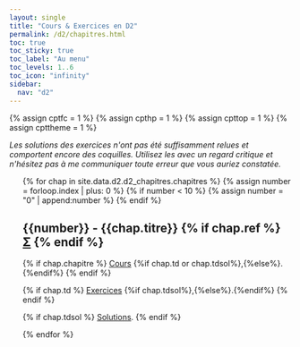 ```yaml
---
layout: single
title: "Cours & Exercices en D2"
permalink: /d2/chapitres.html
toc: true
toc_sticky: true
toc_label: "Au menu"
toc_levels: 1..6
toc_icon: "infinity"
sidebar:
  nav: "d2"
---
```


{% assign cptfc = 1 %}
{% assign cpthp = 1 %}
{% assign cpttop = 1 %}
{% assign cpttheme = 1 %}

<i>
Les solutions des exercices n'ont pas été suffisamment relues et comportent encore des coquilles. Utilisez les avec un regard critique et n'hésitez pas à me communiquer toute erreur que vous auriez constatée.
</i>

<ul start="0" style="list-style-type:none">
{% for chap in site.data.d2.d2_chapitres.chapitres %}
{% assign number = forloop.index | plus: 0 %}
{% if number < 10 %}
{% assign number = "0" | append:number %}
{% endif %}
<li>
<h2 class="mycss" id="chap_{{number}}">{{number}} - {{chap.titre}}
{% if chap.ref %}
<a href="./ref/{{chap.ref}}" class="ref">&Sigma;</a>
{% endif %}</h2>
{% if chap.chapitre %}
<a href="./chapitres/d2-chap{{number}}.pdf">Cours</a>
<nospace/>
{%if chap.td or chap.tdsol%},{%else%}.{%endif%}
{% endif %}

{% if chap.td %}
<a href="./exercices/d2-exos_e{{number}}.pdf">Exercices</a>
{%if chap.tdsol%},{%else%}.{%endif%}
{% endif %}

{% if chap.tdsol %}
<a href="./exercices/d2-exos_s{{number}}.pdf">Solutions</a>.
{% endif %}
</li>
{% endfor %}
</ul>
